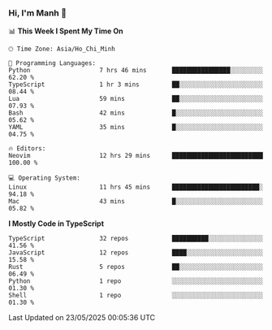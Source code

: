 ### Hi, I'm Manh 👋

<!--START_SECTION:waka-->
📊 **This Week I Spent My Time On** 

```text
🕑︎ Time Zone: Asia/Ho_Chi_Minh

💬 Programming Languages: 
Python                   7 hrs 46 mins       ████████████████░░░░░░░░░   62.20 % 
TypeScript               1 hr 3 mins         ██░░░░░░░░░░░░░░░░░░░░░░░   08.44 % 
Lua                      59 mins             ██░░░░░░░░░░░░░░░░░░░░░░░   07.93 % 
Bash                     42 mins             █░░░░░░░░░░░░░░░░░░░░░░░░   05.62 % 
YAML                     35 mins             █░░░░░░░░░░░░░░░░░░░░░░░░   04.75 % 

🔥 Editors: 
Neovim                   12 hrs 29 mins      █████████████████████████   100.00 % 

💻 Operating System: 
Linux                    11 hrs 45 mins      ████████████████████████░   94.18 % 
Mac                      43 mins             █░░░░░░░░░░░░░░░░░░░░░░░░   05.82 % 
```

**I Mostly Code in TypeScript** 

```text
TypeScript               32 repos            ██████████░░░░░░░░░░░░░░░   41.56 % 
JavaScript               12 repos            ████░░░░░░░░░░░░░░░░░░░░░   15.58 % 
Rust                     5 repos             ██░░░░░░░░░░░░░░░░░░░░░░░   06.49 % 
Python                   1 repo              ░░░░░░░░░░░░░░░░░░░░░░░░░   01.30 % 
Shell                    1 repo              ░░░░░░░░░░░░░░░░░░░░░░░░░   01.30 % 
```




 Last Updated on 23/05/2025 00:05:36 UTC
<!--END_SECTION:waka-->
